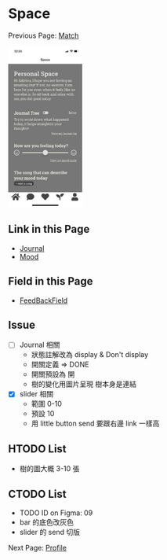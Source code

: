 # Space

Previous Page: [Match](./Match.md)

<img src="./Space/Space.jpg" alt="Space Demo" width="30%">

## Link in this Page
- [Journal](./Space/Journal.md)
- [Mood](./Space/Mood.md)

## Field in this Page
- [FeedBackField](./Space/FeedBackField.md)

## Issue
- [ ] Journal 相關
  - 狀態註解改為 display & Don't display
  - 開關定義 => DONE
  - 開關預設為 開
  - 樹的變化用圖片呈現 樹本身是連結
- [x] slider 相關
  - 範圍 0-10
  - 預設 10
  - 用 little button send 要跟右邊 link 一樣高

## HTODO List
- 樹的圖大概 3-10 張

## CTODO List
- TODO ID on Figma: 09
- bar 的底色改灰色
- slider 的 send 切版

Next Page: [Profile](./Profile.md)